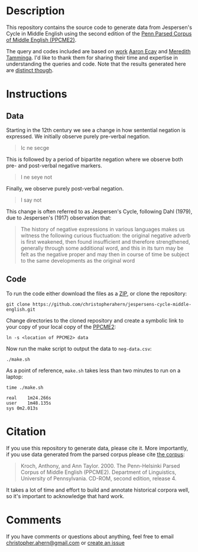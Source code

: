 # Description

This repository contains the source code to generate data from Jespersen's
Cycle in Middle English using the second edition of the
 [Penn Parsed Corpus of Middle English (PPCME2)](https://www.ling.upenn.edu/hist-corpora/).

The query and codes included are based on [work](https://github.com/christopherahern/digs15-negative-priming.git)
[Aaron Ecay](http://aaronecay.com/) and [Meredith Tamminga](http://meredithtamminga.com/). I'd like to thank them
for sharing their time and expertise in understanding the queries and code. Note that the results generated
here are [distinct though](https://github.com/christopherahern/digs15-negative-priming/issues/1). 


# Instructions

## Data

Starting in the 12th century we see a change in how sentential negation is expressed. We initially observe
purely pre-verbal negation.

> Ic ne secge

This is followed by a period of bipartite negation where we observe both pre- and post-verbal negative markers.

> I ne seye not

Finally, we observe purely post-verbal negation. 

> I say not
 
This change is often referred to as Jespersen's Cycle, following Dahl (1979), due to Jespersen's (1917)
observation that:

> The history of negative expressions in various languages makes us witness the following curious fluctuation: the original negative adverb is first weakened, then found insufficient and therefore strengthened, generally through some additional word, and this in its turn may be felt as the negative proper and may then in course of time be subject to the same developments as the original word

 

## Code

To run the code either download the files as a [ZIP](https://github.com/christopherahern/jespersens-cycle-middle-english/archive/master.zip),
 or clone the repository:

    git clone https://github.com/christopherahern/jespersens-cycle-middle-english.git

Change directories to the cloned repository and create a symbolic link to your copy of your local copy of the [PPCME2](https://www.ling.upenn.edu/hist-corpora/PPCME2-RELEASE-4/index.html):

    ln -s <location of PPCME2> data 

Now run the make script to output the data to `neg-data.csv`:

    ./make.sh


As a point of reference, `make.sh` takes less than two minutes to run on a laptop:

    time ./make.sh

    real	1m24.266s
    user	1m48.135s
    sys	0m2.013s

# Citation

If you use this repository to generate data, please cite it. More importantly, if you use data generated
from the parsed corpus please cite [the corpus](https://www.ling.upenn.edu/hist-corpora/citing-corpora.html):

> Kroch, Anthony, and Ann Taylor. 2000. The Penn-Helsinki Parsed Corpus of Middle English (PPCME2). Department of Linguistics, University of Pennsylvania. CD-ROM, second edition, release 4. 

It takes a lot of time and effort to build and annotate historical corpora well, so it's important to acknowledge that hard work. 

# Comments

If you have comments or questions about anything, feel free to email christopher.ahern@gmail.com 
or [create an issue](https://github.com/christopherahern/jespersens-cycle-middle-english/issues)
